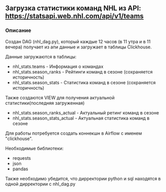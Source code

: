 ## Загрузка статистики команд NHL из API: https://statsapi.web.nhl.com/api/v1/teams

### Описание
Создан DAG (nhl_dag.py), который каждые 12 часов (в 11 утра и в 11 вечера) получает из апи данные и загружает в таблицы Clickhouse.

Данные загружаются в таблицы:
* nhl_stats.teams - Информация о командах
* nhl_stats.season_ranks - Рейтинги команд в сезоне (сохраняется историчность)
* nhl_stats.season_stats - Статистика команд в сезоне (сохраняется историчность)

Также создаются VIEW для получения актуальной статистики(последняя загруженная)
* nhl_stats.season_ranks_actual - Актуальный ретинг команд в сезоне
* nhl_stats.season_stats_actual - Актуальная статистика команд в сезоне

Для работы потребуется создать коннекшн в Airflow с именем "clickhouse".

Необходимые библиотеки: 
* requests
* json
* pandas

Также необходимо убедится, что дирректории python и sql находятся в одной дирректории с nhl_dag.py
